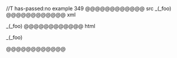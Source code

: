 //T has-passed:no
example 349
@@@@@@@@@@@@ src
_(_foo)
@@@@@@@@@@@@ xml
<?xml version="1.0" encoding="UTF-8"?>
<!DOCTYPE document SYSTEM "CommonMark.dtd">
<document xmlns="http://commonmark.org/xml/1.0">
  <paragraph>
    <text>_(_foo)</text>
  </paragraph>
</document>
@@@@@@@@@@@@ html
<p>_(_foo)</p>
@@@@@@@@@@@@
